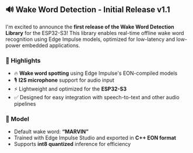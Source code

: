 ## 🔊 Wake Word Detection - Initial Release v1.1

I'm excited to announce the **first release of the Wake Word Detection Library** for the ESP32-S3! This library enables real-time offline wake word recognition using Edge Impulse models, optimized for low-latency and low-power embedded applications.

### 🚀 Highlights
- 🔥 **Wake word spotting** using Edge Impulse's EON-compiled models
- 🎙️ **I2S microphone** support for audio input
- ⚡ Lightweight and optimized for the **ESP32-S3**
- ✅ Designed for easy integration with speech-to-text and other audio pipelines

### 🧠 Model
- Default wake word: **“MARVIN”**
- Trained with Edge Impulse Studio and exported in **C++ EON format**
- Supports **int8 quantized** inference for efficiency
